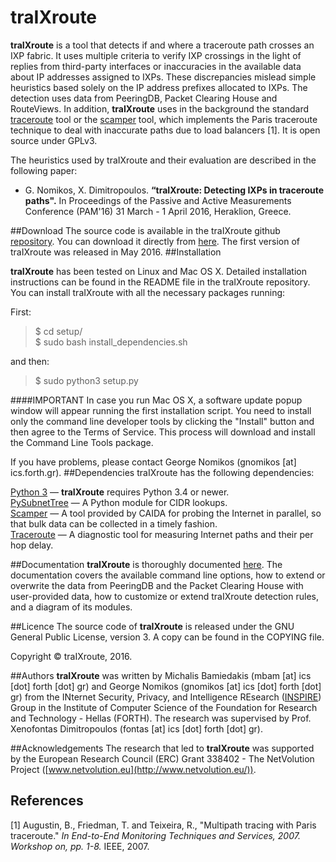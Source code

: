 
# traIXroute

**traIXroute** is a tool that detects if and where a traceroute path crosses an IXP fabric. It uses multiple criteria to verify IXP crossings in the light of replies from third-party interfaces or inaccuracies in the available data about IP addresses assigned to IXPs. These discrepancies mislead simple heuristics based solely on the IP address prefixes allocated to IXPs. The detection uses data from  PeeringDB, Packet Clearing House and RouteViews. In addition, **traIXroute** uses in the background the standard  [traceroute](https://en.wikipedia.org/wiki/Traceroute) tool or the [scamper](https://www.caida.org/tools/measurement/scamper/) tool, which implements the Paris traceroute technique to deal with inaccurate paths due to load balancers [1]. It is open source under GPLv3. 

The heuristics used by traIXroute and their evaluation are described in the following paper:

 - G. Nomikos, X. Dimitropoulos. **“traIXroute: Detecting IXPs in traceroute paths".** In Proceedings of the Passive and Active Measurements Conference (PAM'16) 31 March - 1 April 2016, Heraklion, Greece.

##Download
The source code is available in the traIXroute github [repository](https://github.com/gnomikos/traIXroute). You can download it directly from [here](https://github.com/gnomikos/traIXroute/archive/master.zip). The first version of traIXroute was released in May 2016. 
##Installation

**traIXroute** has been tested on Linux and Mac OS X. Detailed installation instructions can be found in the README file in the traIXroute repository. You can install traIXroute with all the necessary packages running:

First:
>$ cd setup/ </br>
>$ sudo bash install_dependencies.sh

and then:
>$ sudo python3 setup.py

####IMPORTANT
In case you run Mac OS X, a software update popup window will appear running the first installation script. You need to install only the command line developer tools by clicking the "Install" button and then agree to the Terms of Service. This process will download and install the Command Line Tools package.

If you have problems, please contact George Nomikos (gnomikos [at] ics.forth.gr).
##Dependencies
traIXroute has the following dependencies:

[Python 3](https://www.python.org/downloads/)   —  **traIXroute** requires Python 3.4 or newer. <br />
[PySubnetTree](https://www.bro.org/downloads/release/pysubnettree-0.24.tar.gz)  —  A Python module for CIDR lookups. <br />
[Scamper](https://www.caida.org/tools/measurement/scamper/)  —  A tool provided by CAIDA for probing the Internet in parallel, so that bulk data can be collected in a timely fashion. <br />
[Traceroute](https://en.wikipedia.org/wiki/Traceroute)  —  A diagnostic tool for measuring Internet paths and their per hop delay. <br />

##Documentation
**traIXroute** is thoroughly documented [here](http://www.inspire.edu.gr/traIXroute/traIXroute_documentation.pdf). The documentation covers the available command line options, how to extend or overwrite the data from PeeringDB and the Packet Clearing House with user-provided data, how to customize or extend traIXroute detection rules, and a diagram of its modules.

##Licence
The source code of **traIXroute** is released under the GNU General Public License, version 3. A copy can be found in the COPYING file.

Copyright © traIXroute, 2016.

##Authors
**traIXroute** was written by Michalis Bamiedakis (mbam [at] ics [dot] forth [dot] gr) and George Nomikos (gnomikos [at] ics [dot] forth [dot] gr) from the INternet Security, Privacy, and Intelligence REsearch ([INSPIRE](http://www.inspire.edu.gr/)) Group in the Institute of Computer Science of the Foundation for Research and Technology - Hellas (FORTH). The research was supervised by Prof. Xenofontas Dimitropoulos (fontas [at] ics [dot] forth [dot] gr). 

##Acknowledgements
The research that led to **traIXroute** was supported by the European Research Council (ERC) Grant 338402 - The NetVolution Project ([www.netvolution.eu](http://www.netvolution.eu/)).

## References
[1]	Augustin, B., Friedman, T. and Teixeira, R., "Multipath tracing with Paris traceroute." *In End-to-End Monitoring Techniques and Services, 2007. Workshop on, pp. 1-8.* IEEE, 2007.


